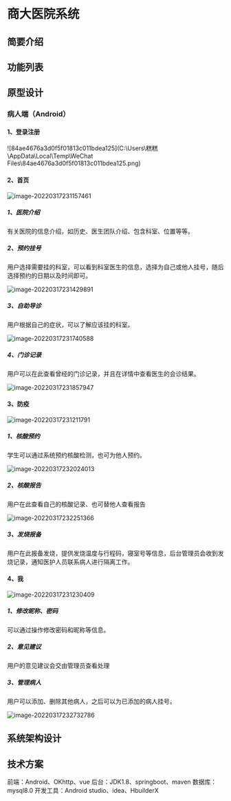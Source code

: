 # 商大医院系统

## 简要介绍

## 功能列表

## 原型设计

### 病人端（Android）

#### 1、登录注册

![84ae4676a3d0f5f01813c011bdea125](C:\Users\糕糕\AppData\Local\Temp\WeChat Files\84ae4676a3d0f5f01813c011bdea125.png)

#### 2、首页

![image-20220317231157461](C:\Users\糕糕\AppData\Roaming\Typora\typora-user-images\image-20220317231157461.png)

##### 1、医院介绍

有关医院的信息介绍，如历史、医生团队介绍、包含科室、位置等等。

##### 2、预约挂号

用户选择需要挂的科室，可以看到科室医生的信息，选择为自己或他人挂号，随后选择预约的日期以及时间即可。

![image-20220317231429891](C:\Users\糕糕\AppData\Roaming\Typora\typora-user-images\image-20220317231429891.png)

##### 3、自助导诊

用户根据自己的症状，可以了解应该挂的科室。

![image-20220317231740588](C:\Users\糕糕\AppData\Roaming\Typora\typora-user-images\image-20220317231740588.png)

##### 4、门诊记录

用户可以在此查看曾经的门诊记录，并且在详情中查看医生的会诊结果。

![image-20220317231857947](C:\Users\糕糕\AppData\Roaming\Typora\typora-user-images\image-20220317231857947.png)

#### 3、防疫

![image-20220317231211791](C:\Users\糕糕\AppData\Roaming\Typora\typora-user-images\image-20220317231211791.png)

##### 1、核酸预约

学生可以通过系统预约核酸检测，也可为他人预约。

![image-20220317232024013](C:\Users\糕糕\AppData\Roaming\Typora\typora-user-images\image-20220317232024013.png)

##### 2、核酸报告

用户在此查看自己的核酸记录、也可替他人查看报告

![image-20220317232251366](C:\Users\糕糕\AppData\Roaming\Typora\typora-user-images\image-20220317232251366.png)

##### 3、发烧报备

用户在此报备发烧，提供发烧温度与行程码，寝室号等信息，后台管理员会收到发烧记录，通知医护人员联系病人进行隔离工作。

#### 4、我

![image-20220317231230409](C:\Users\糕糕\AppData\Roaming\Typora\typora-user-images\image-20220317231230409.png)

##### 1、修改昵称、密码

可以通过操作修改密码和昵称等信息。

##### 2、意见建议

用户的意见建议会交由管理员查看处理

##### 3、管理病人

用户可以添加、删除其他病人，之后可以为已添加的病人挂号。

![image-20220317232732786](C:\Users\糕糕\AppData\Roaming\Typora\typora-user-images\image-20220317232732786.png)







## 系统架构设计

## 技术方案

前端：Android、OKhttp、vue
后台：JDK1.8、springboot、maven
数据库：mysql8.0
开发工具：Android studio、idea、HbuilderX